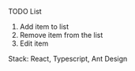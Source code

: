 TODO List


1. Add item to list
2. Remove item from the list 
3. Edit item 


Stack:
React,
Typescript,
Ant Design
